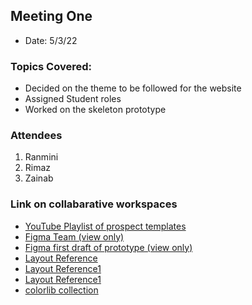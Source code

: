 ## Meeting One
- Date: 5/3/22

### Topics Covered:

- Decided on the theme to be followed for the website
- Assigned Student roles
- Worked on the skeleton prototype

### Attendees

1. Ranmini
2. Rimaz
3. Zainab

### Link on collabarative workspaces

- [YouTube Playlist of prospect templates](https://youtube.com/playlist?list=PLGUlmaTcbFyp8CJClGEwK_cMt4jOGcJQG)
- [Figma Team (view only)](https://www.figma.com/team_invite/redeem/GtCCZ2bZjbwDZZ7eTHMczi)
- [Figma first draft of prototype (view only)](https://www.figma.com/file/b2ULbwVnARMDPpdfYp9NVc/first-draft?node-id=0%3A1)
- [Layout Reference](https://preview.colorlib.com/#roberto)
- [Layout Reference1](https://preview.colorlib.com/#tour)
- [Layout Reference1](https://preview.colorlib.com/#travelix)
- [colorlib collection](https://colorlib.com/wp/cat/travel/)


